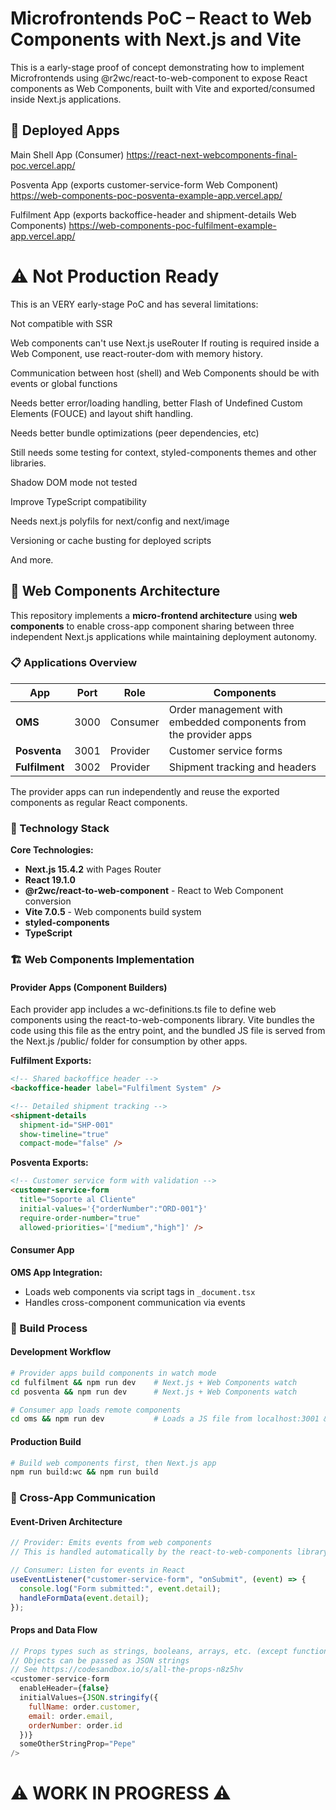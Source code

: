 # Microfrontends PoC – React to Web Components with Next.js and Vite

This is a early-stage proof of concept demonstrating how to implement Microfrontends using @r2wc/react-to-web-component to expose React components as Web Components, built with Vite and exported/consumed inside Next.js applications.

## 🔗 Deployed Apps

Main Shell App (Consumer)
https://react-next-webcomponents-final-poc.vercel.app/

Posventa App (exports customer-service-form Web Component)
https://web-components-poc-posventa-example-app.vercel.app/

Fulfilment App (exports backoffice-header and shipment-details Web Components)
https://web-components-poc-fulfilment-example-app.vercel.app/

# ⚠️ Not Production Ready

This is an VERY early-stage PoC and has several limitations:

Not compatible with SSR

Web components can't use Next.js useRouter
If routing is required inside a Web Component, use react-router-dom with memory history.

Communication between host (shell) and Web Components should be with events or global functions

Needs better error/loading handling, better Flash of Undefined Custom Elements (FOUCE) and layout shift handling.

Needs better bundle optimizations (peer dependencies, etc)

Still needs some testing for context, styled-components themes and other libraries.

Shadow DOM mode not tested

Improve TypeScript compatibility

Needs next.js polyfils for next/config and next/image

Versioning or cache busting for deployed scripts

And more.

## 🧩 Web Components Architecture

This repository implements a **micro-frontend architecture** using **web components** to enable cross-app component sharing between three independent Next.js applications while maintaining deployment autonomy.

### 📋 Applications Overview

| App | Port | Role | Components |
|-----|------|------|------------|
| **OMS** | 3000 | Consumer | Order management with embedded components from the provider apps |
| **Posventa** | 3001 | Provider | Customer service forms |
| **Fulfilment** | 3002 | Provider | Shipment tracking and headers |

The provider apps can run independently and reuse the exported components as regular React components.

### 🔧 Technology Stack

**Core Technologies:**
- **Next.js 15.4.2** with Pages Router
- **React 19.1.0**
- **@r2wc/react-to-web-component** - React to Web Component conversion
- **Vite 7.0.5** - Web components build system
- **styled-components**
- **TypeScript**


### 🏗️ Web Components Implementation

#### Provider Apps (Component Builders)

Each provider app includes a wc-definitions.ts file to define web components using the react-to-web-components library. Vite bundles the code using this file as the entry point, and the bundled JS file is served from the Next.js /public/ folder for consumption by other apps.

**Fulfilment Exports:**
```html
<!-- Shared backoffice header -->
<backoffice-header label="Fulfilment System" />

<!-- Detailed shipment tracking -->
<shipment-details 
  shipment-id="SHP-001" 
  show-timeline="true" 
  compact-mode="false" />
```

**Posventa Exports:**
```html
<!-- Customer service form with validation -->
<customer-service-form 
  title="Soporte al Cliente"
  initial-values='{"orderNumber":"ORD-001"}'
  require-order-number="true"
  allowed-priorities='["medium","high"]' />
```

#### Consumer App

**OMS App Integration:**
- Loads web components via script tags in `_document.tsx`
- Handles cross-component communication via events

### 🔄 Build Process

#### Development Workflow
```bash
# Provider apps build components in watch mode
cd fulfilment && npm run dev    # Next.js + Web Components watch
cd posventa && npm run dev      # Next.js + Web Components watch

# Consumer app loads remote components
cd oms && npm run dev           # Loads a JS file from localhost:3001 & :3002 to consume the web components exported by each app
```

#### Production Build
```bash
# Build web components first, then Next.js app
npm run build:wc && npm run build
```

### 📡 Cross-App Communication

#### Event-Driven Architecture
```javascript
// Provider: Emits events from web components
// This is handled automatically by the react-to-web-components library

// Consumer: Listen for events in React
useEventListener("customer-service-form", "onSubmit", (event) => {
  console.log("Form submitted:", event.detail);
  handleFormData(event.detail);
});
```

#### Props and Data Flow
```javascript
// Props types such as strings, booleans, arrays, etc. (except functions) can be passed normally
// Objects can be passed as JSON strings
// See https://codesandbox.io/s/all-the-props-n8z5hv
<customer-service-form 
  enableHeader={false}
  initialValues={JSON.stringify({
    fullName: order.customer,
    email: order.email,
    orderNumber: order.id
  })}
  someOtherStringProp="Pepe"
/>
```

# ⚠️ WORK IN PROGRESS ⚠️
